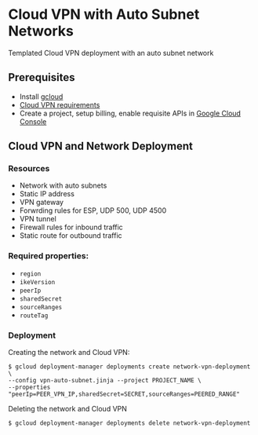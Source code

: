 # Cloud VPN with Auto Subnet Networks

Templated Cloud VPN deployment with an auto subnet network

## Prerequisites
- Install [gcloud](https://cloud.google.com/sdk)
- [Cloud VPN requirements](https://cloud.google.com/compute/docs/vpn/overview#requirements)
- Create a project, setup billing, enable requisite APIs in [Google Cloud Console](https://console.cloud.google.com/)

## Cloud VPN and Network Deployment

### Resources
- Network with auto subnets
- Static IP address
- VPN gateway
- Forwrding rules for ESP, UDP 500, UDP 4500
- VPN tunnel
- Firewall rules for inbound traffic
- Static route for outbound traffic

### Required properties:
- `region`
- `ikeVersion`
- `peerIp`
- `sharedSecret`
- `sourceRanges`
- `routeTag`

### Deployment

Creating the network and Cloud VPN:

    $ gcloud deployment-manager deployments create network-vpn-deployment \
    --config vpn-auto-subnet.jinja --project PROJECT_NAME \
    --properties "peerIp=PEER_VPN_IP,sharedSecret=SECRET,sourceRanges=PEERED_RANGE"

Deleting the network and Cloud VPN

    $ gcloud deployment-manager deployments delete network-vpn-deployment

